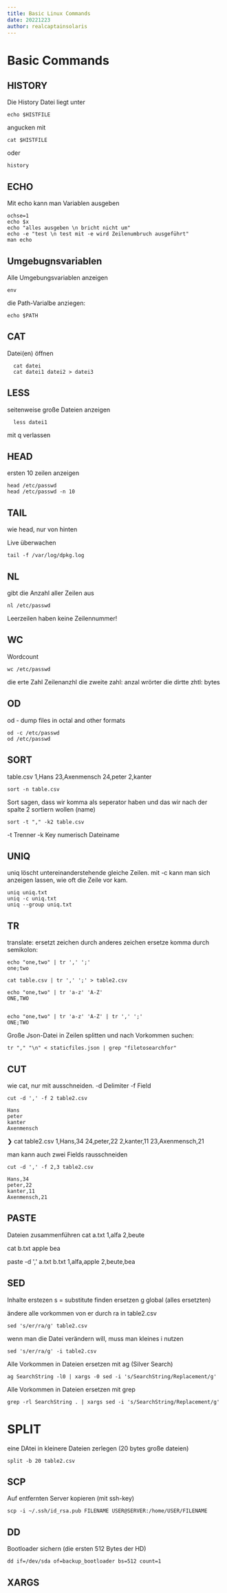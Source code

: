 ```yaml
---
title: Basic Linux Commands 
date: 20221223
author: realcaptainsolaris 
---
```


# Basic Commands 

## HISTORY

Die History Datei liegt unter

    echo $HISTFILE

angucken mit
  
    cat $HISTFILE

oder 
    
    history


## ECHO
Mit echo kann man Variablen ausgeben

    ochse=1
    echo $x
    echo "alles ausgeben \n bricht nicht um"
    echo -e "test \n test mit -e wird Zeilenumbruch ausgeführt"
    man echo

## Umgebugnsvariablen

Alle Umgebungsvariablen anzeigen

    env

die Path-Varialbe anziegen:

    echo $PATH

## CAT
Datei(en) öffnen

      cat datei
      cat datei1 datei2 > datei3

## LESS
seitenweise große Dateien anzeigen
      
      less datei1

mit q verlassen

## HEAD
ersten 10 zeilen anzeigen

    head /etc/passwd
    head /etc/passwd -n 10 

## TAIL
wie head, nur von hinten

Live überwachen
    
    tail -f /var/log/dpkg.log

## NL

gibt die Anzahl aller Zeilen aus

    nl /etc/passwd

Leerzeilen haben keine Zeilennummer!

## WC

Wordcount

    wc /etc/passwd

die erte Zahl Zeilenanzhl
die zweite zahl: anzal wrörter
die dirtte zhtl: bytes

## OD
od - dump files in octal and other formats

    od -c /etc/passwd
    od /etc/passwd


## SORT

table.csv
1,Hans
23,Axenmensch
24,peter
2,kanter

    sort -n table.csv

Sort sagen, dass wir komma als seperator haben
und das wir nach der spalte 2 sortiern wollen (name)


    sort -t "," -k2 table.csv

-t Trenner
-k Key numerisch
Dateiname

## UNIQ
uniq löscht untereinanderstehende gleiche Zeilen.
mit -c kann man sich anzeigen lassen, wie oft die Zeile
vor kam.

    uniq uniq.txt
    uniq -c uniq.txt
    uniq --group uniq.txt

## TR
translate: ersetzt zeichen durch anderes zeichen
ersetze komma durch semikolon:

    echo "one,two" | tr ',' ';'
    one;two

    cat table.csv | tr ',' ';' > table2.csv

    echo "one,two" | tr 'a-z' 'A-Z'
    ONE,TWO


    echo "one,two" | tr 'a-z' 'A-Z' | tr ',' ';'
    ONE;TWO

Große Json-Datei in Zeilen splitten und nach Vorkommen suchen:

    tr "," "\n" < staticfiles.json | grep "filetosearchfor"

## CUT
wie cat, nur mit ausschneiden.
-d Delimiter
-f Field
 
    cut -d ',' -f 2 table2.csv

    Hans
    peter
    kanter
    Axenmensch



❯ cat table2.csv
1,Hans,34
24,peter,22
2,kanter,11
23,Axenmensch,21

man kann auch zwei Fields rausschneiden

    cut -d ',' -f 2,3 table2.csv

    Hans,34
    peter,22
    kanter,11
    Axenmensch,21

## PASTE

Dateien zusammenführen
cat a.txt
1,alfa
2,beute

cat b.txt
apple
bea

paste -d ',' a.txt b.txt
1,alfa,apple
2,beute,bea

## SED

Inhalte erstezen
s = substitute
finden
ersetzen
g global (alles ersetzten)

ändere alle vorkommen von er durch ra in table2.csv

    sed 's/er/ra/g' table2.csv

wenn man die Datei verändern will, muss man kleines i nutzen

    sed 's/er/ra/g' -i table2.csv

Alle Vorkommen in Dateien ersetzen mit ag (Silver Search)
  
    ag SearchString -l0 | xargs -0 sed -i 's/SearchString/Replacement/g'

Alle Vorkommen in Dateien ersetzen mit grep

    grep -rl SearchString . | xargs sed -i 's/SearchString/Replacement/g'

# SPLIT
eine DAtei in kleinere Dateien zerlegen (20 bytes große dateien)

    split -b 20 table2.csv

## SCP
Auf entfernten Server kopieren (mit ssh-key)

    scp -i ~/.ssh/id_rsa.pub FILENAME USER@SERVER:/home/USER/FILENAME

## DD
Bootloader sichern (die ersten 512 Bytes der HD)

    dd if=/dev/sda of=backup_bootloader bs=512 count=1

## XARGS


